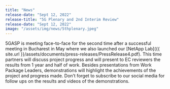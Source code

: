 ```yaml
---
title: "News"
release-date: "Sept 12, 2022"
release-title: "5G Plenary and 2nd Interim Review"
release-date: "Sept 12, 2022"
image: "/assets/img/news/5thplenary.jpeg"
---
```


5GASP is meeting face-to-face for the second time after a successful meeting in Bucharest in May where we also launched our [NetApp Lab]({{ site.url }}/assets/documents/press-releases/PressRelease4.pdf). This time partners will discuss project progress and will present to EC reviewers the results from 1 year and half of work. Besides presentations from Work Package Leaders, demonstrations will highlight the achievements of the project and progress made. Don’t forget to subscribe to our social media for follow ups on the results and videos of the demonstrations.
